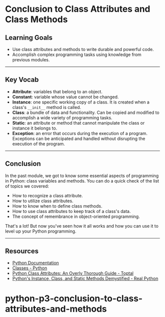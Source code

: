 # Conclusion to Class Attributes and Class Methods

## Learning Goals

- Use class attributes and methods to write durable and powerful code.
- Accomplish complex programming tasks using knowledge from previous modules.

***

## Key Vocab

- **Attribute**: variables that belong to an object.
- **Constant**: variable whose value cannot be changed.
- **Instance**: one specific working copy of a class. It is created when a
  class's `__init__` method is called.
- **Class**: a bundle of data and functionality. Can be copied and modified to
  accomplish a wide variety of programming tasks.
- **Static**: an attribute or method that cannot manipulate the class or
  instance it belongs to.
- **Exception**: an error that occurs during the execution of a program.
  Exceptions can be anticipated and handled without disrupting the execution of
  the program.

***

## Conclusion

In the past module, we got to know some essential aspects of programming in
Python: class variables and methods. You can do a quick check of the list of
topics we covered:

- How to recognize a class attribute.
- How to utilize class attributes.
- How to know when to define class methods.
- How to use class attributes to keep track of a class's data.
- The concept of remembrance in object-oriented programming.

That's a lot! But now you've seen how it all works and how you can use it to
level up your Python programming.

***

## Resources

- [Python Documentation](https://docs.python.org/3/)
- [Classes - Python](https://docs.python.org/3/)
- [Python Class Attributes: An Overly Thorough Guide - Toptal](https://www.toptal.com/python/python-class-attributes-an-overly-thorough-guide)
- [Python's Instance, Class, and Static Methods Demystified - Real Python](https://realpython.com/instance-class-and-static-methods-demystified/)
# python-p3-conclusion-to-class-attributes-and-methods

